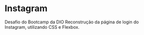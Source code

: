 # Instagram
 Desafio do Bootcamp da DIO
 Reconstrução da página de login do Instagram, utilizando CSS e Flexbox.
